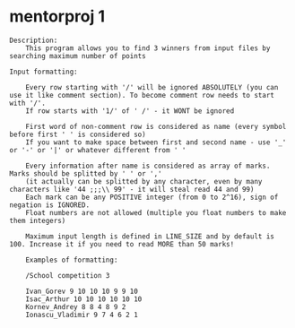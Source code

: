 # mentorproj 1

    Description:
        This program allows you to find 3 winners from input files by searching maximum number of points

    Input formatting:

        Every row starting with '/' will be ignored ABSOLUTELY (you can use it like comment section). To become comment row needs to start with '/'.
        If row starts with '1/' of ' /' - it WONT be ignored

        First word of non-comment row is considered as name (every symbol before first ' ' is considered so)
        If you want to make space between first and second name - use '_' or '-' or '|' or whatever different from ' '

        Every information after name is considered as array of marks. Marks should be splitted by ' ' or ','
        (it actually can be splitted by any character, even by many characters like '44 ;;;\\ 99' - it will steal read 44 and 99)
        Each mark can be any POSITIVE integer (from 0 to 2^16), sign of negation is IGNORED.
        Float numbers are not allowed (multiple you float numbers to make them integers)

        Maximum input length is defined in LINE_SIZE and by default is 100. Increase it if you need to read MORE than 50 marks!

        Examples of formatting:

        /School competition 3

        Ivan_Gorev 9 10 10 10 9 9 10
        Isac_Arthur 10 10 10 10 10 10
        Kornev_Andrey 8 8 4 8 9 2
        Ionascu_Vladimir 9 7 4 6 2 1
         
